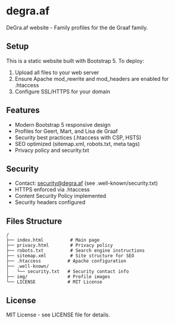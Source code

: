 # degra.af
DeGra.af website - Family profiles for the de Graaf family.

## Setup
This is a static website built with Bootstrap 5. To deploy:
1. Upload all files to your web server
2. Ensure Apache mod_rewrite and mod_headers are enabled for .htaccess
3. Configure SSL/HTTPS for your domain

## Features
- Modern Bootstrap 5 responsive design
- Profiles for Geert, Mart, and Lisa de Graaf
- Security best practices (.htaccess with CSP, HSTS)
- SEO optimized (sitemap.xml, robots.txt, meta tags)
- Privacy policy and security.txt

## Security
- Contact: security@degra.af (see .well-known/security.txt)
- HTTPS enforced via .htaccess
- Content Security Policy implemented
- Security headers configured

## Files Structure
```
/
├── index.html          # Main page
├── privacy.html        # Privacy policy
├── robots.txt          # Search engine instructions
├── sitemap.xml         # Site structure for SEO
├── .htaccess          # Apache configuration
├── .well-known/
│   └── security.txt   # Security contact info
├── img/               # Profile images
└── LICENSE            # MIT License
```

## License
MIT License - see LICENSE file for details.
